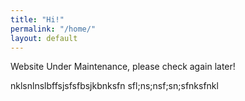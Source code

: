 ```yaml
---
title: "Hi!"
permalink: "/home/"
layout: default
---
```




Website Under Maintenance, please check again later!

nklsnlnslbffsjsfsfbsjkbnksfn
sfl;ns;nsf;sn;sfnksfnkl
